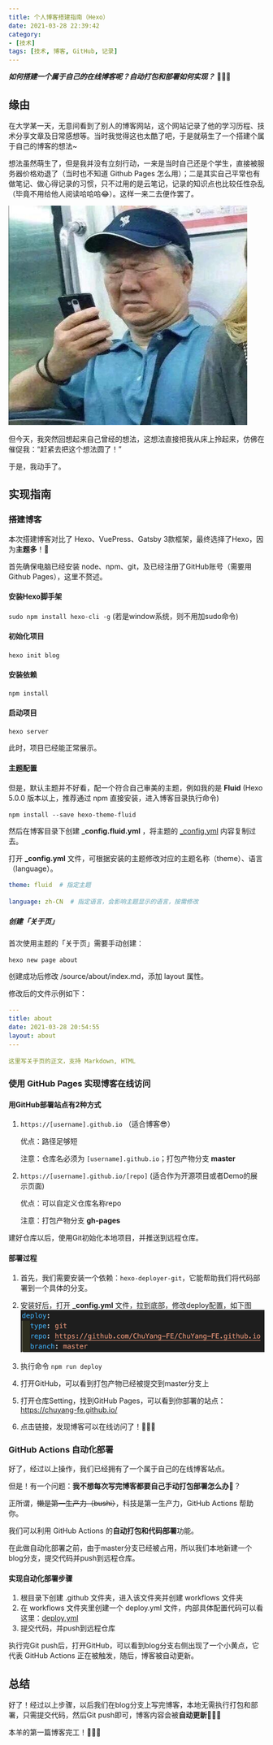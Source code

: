 ```yaml
---
title: 个人博客搭建指南（Hexo）
date: 2021-03-28 22:39:42
category: 
- [技术]
tags: [技术, 博客, GitHub, 记录]
---
```


***如何搭建一个属于自己的在线博客呢？自动打包和部署如何实现？*** 🤩🤩🤩

<!-- more -->
## 缘由

在大学某一天，无意间看到了别人的博客网站，这个网站记录了他的学习历程、技术分享文章及日常感想等。当时我觉得这也太酷了吧，于是就萌生了一个搭建个属于自己的博客的想法~

想法虽然萌生了，但是我并没有立刻行动，一来是当时自己还是个学生，直接被服务器价格劝退了（当时也不知道 Github Pages 怎么用）；二是其实自己平常也有做笔记、做心得记录的习惯，只不过用的是云笔记，记录的知识点也比较任性杂乱（毕竟不用给他人阅读哈哈哈😂）。这样一来二去便作罢了。

![当我看到服务器价格时](/images/stickers/WTF.jpeg)

但今天，我突然回想起来自己曾经的想法，这想法直接把我从床上拎起来，仿佛在催促我：“赶紧去把这个想法圆了！”

于是，我动手了。

## 实现指南

### 搭建博客

本次搭建博客对比了 Hexo、VuePress、Gatsby 3款框架，最终选择了Hexo，因为**主题多**！🤩

首先确保电脑已经安装 node、npm、git，及已经注册了GitHub账号（需要用Github Pages），这里不赘述。

#### 安装Hexo脚手架

`sudo npm install hexo-cli -g` (若是window系统，则不用加sudo命令)

#### 初始化项目

`hexo init blog`

#### 安装依赖

`npm install`

#### 启动项目

`hexo server`

此时，项目已经能正常展示。

#### 主题配置

但是，默认主题并不好看，配一个符合自己审美的主题，例如我的是 **Fluid** (Hexo 5.0.0 版本以上，推荐通过 npm 直接安装，进入博客目录执行命令)

`npm install --save hexo-theme-fluid`

然后在博客目录下创建 **_config.fluid.yml** ，将主题的 [_config.yml](https://github.com/ChuYang-FE/ChuYang-FE.github.io/blob/my-blog/_config.fluid.yml) 内容复制过去。

打开 **_config.yml** 文件，可根据安装的主题修改对应的主题名称（theme）、语言（language）。

```yaml
theme: fluid  # 指定主题

language: zh-CN  # 指定语言，会影响主题显示的语言，按需修改
```

##### 创建「关于页」

首次使用主题的「关于页」需要手动创建：

`hexo new page about`

创建成功后修改 /source/about/index.md，添加 layout 属性。

修改后的文件示例如下：

```yaml
---
title: about
date: 2021-03-28 20:54:55
layout: about
---

这里写关于页的正文，支持 Markdown, HTML
```

### 使用 **GitHub Pages** 实现博客在线访问

#### 用GitHub部署站点有2种方式

1. `https://[username].github.io` （适合博客😎）

   优点：路径足够短

   注意：仓库名必须为 `[username].github.io`；打包产物分支 **master**

2. `https://[username].github.io/[repo]` (适合作为开源项目或者Demo的展示页面)

   优点：可以自定义仓库名称repo

   注意：打包产物分支 **gh-pages**

建好仓库以后，使用Git初始化本地项目，并推送到远程仓库。

#### 部署过程

1. 首先，我们需要安装一个依赖：`hexo-deployer-git`，它能帮助我们将代码部署到一个具体的分支。

2. 安装好后，打开 **_config.yml** 文件，拉到底部，修改deploy配置，如下图 ![deploy配置](/images/deploy-setting.png)

3. 执行命令 `npm run deploy`

4. 打开GitHub，可以看到打包产物已经被提交到master分支上

5. 打开仓库Setting，找到GitHub Pages，可以看到你部署的站点：<https://chuyang-fe.github.io/>

6. 点击链接，发现博客可以在线访问了！🥳🥳🥳

### **GitHub Actions** 自动化部署

好了，经过以上操作，我们已经拥有了一个属于自己的在线博客站点。

但是！有一个问题：**我不想每次写完博客都要自己手动打包部署怎么办**🥺？

正所谓，~~懒是第一生产力（bushi）~~，科技是第一生产力，GitHub Actions 帮助你。

我们可以利用 GitHub Actions 的**自动打包和代码部署**功能。

在此做自动化部署之前，由于master分支已经被占用，所以我们本地新建一个blog分支，提交代码并push到远程仓库。

#### 实现自动化部署步骤

1. 根目录下创建 .github 文件夹，进入该文件夹并创建 workflows 文件夹
2. 在 workflows 文件夹里创建一个 deploy.yml 文件，内部具体配置代码可以看这里：[deploy.yml](../../.github/workflows/deploy.yml)
3. 提交代码，并push到远程仓库

执行完Git push后，打开GitHub，可以看到blog分支右侧出现了一个小黄点，它代表 GitHub Actions 正在被触发，随后，博客被自动更新。

## 总结

好了！经过以上步骤，以后我们在blog分支上写完博客，本地无需执行打包和部署，只需提交代码，然后Git push即可，博客内容会被**自动更新👏👏👏**

本羊的第一篇博客完工！**🤣🤣🤣**
